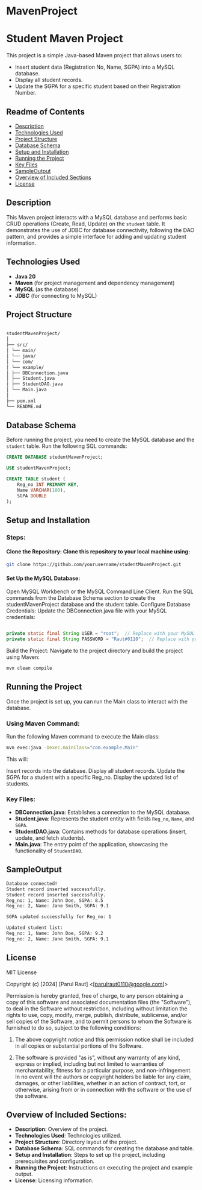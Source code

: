 # MavenProject

# Student Maven Project

This project is a simple Java-based Maven project that allows users to:
- Insert student data (Registration No, Name, SGPA) into a MySQL database.
- Display all student records.
- Update the SGPA for a specific student based on their Registration Number.

## Readme of Contents
- [Description](#description)
- [Technologies Used](#technologies-used)
- [Project Structure](#project-structure)
- [Database Schema](#database-schema)
- [Setup and Installation](#setup-and-installation)
- [Running the Project](#running-the-project)
- [Key Files](#Key-Files)
- [SampleOutput](#SampleOutput)
- [Overview of Included Sections](#Overview-of-Included-Sections)
- [License](#license)

## Description

This Maven project interacts with a MySQL database and performs basic CRUD operations (Create, Read, Update) on the `student` table. It demonstrates the use of JDBC for database connectivity, following the DAO pattern, and provides a simple interface for adding and updating student information.

## Technologies Used

- **Java 20**
- **Maven** (for project management and dependency management)
- **MySQL** (as the database)
- **JDBC** (for connecting to MySQL)

## Project Structure

```bash

studentMavenProject/
│
├── src/
│ └── main/
│ └── java/
│ └── com/
│ └── example/
│ ├── DBConnection.java
│ ├── Student.java
│ ├── StudentDAO.java
│ └── Main.java
│
├── pom.xml
└── README.md

```
## Database Schema

Before running the project, you need to create the MySQL database and the `student` table. Run the following SQL commands:

```sql
CREATE DATABASE studentMavenProject;

USE studentMavenProject;

CREATE TABLE student (
    Reg_no INT PRIMARY KEY,
    Name VARCHAR(100),
    SGPA DOUBLE
);
```

## Setup and Installation
### Steps:
#### Clone the Repository: Clone this repository to your local machine using:

```bash
git clone https://github.com/yourusername/studentMavenProject.git
```
#### Set Up the MySQL Database:

Open MySQL Workbench or the MySQL Command Line Client.
Run the SQL commands from the Database Schema section to create the studentMavenProject database and the student table.
Configure Database Credentials: Update the DBConnection.java file with your MySQL credentials:

```java

private static final String USER = "root";  // Replace with your MySQL username
private static final String PASSWORD = "Raut#0110";  // Replace with your MySQL password
```
Build the Project: Navigate to the project directory and build the project using Maven:

```bash
mvn clean compile
```

## Running the Project
Once the project is set up, you can run the Main class to interact with the database.

### Using Maven Command:
Run the following Maven command to execute the Main class:

```bash
mvn exec:java -Dexec.mainClass="com.example.Main"
```
This will:

Insert records into the database.
Display all student records.
Update the SGPA for a student with a specific Reg_no.
Display the updated list of students.

### Key Files:
- **DBConnection.java**: Establishes a connection to the MySQL database.
- **Student.java**: Represents the student entity with fields `Reg_no`, `Name`, and `SGPA`.
- **StudentDAO.java**: Contains methods for database operations (insert, update, and fetch students).
- **Main.java**: The entry point of the application, showcasing the functionality of `StudentDAO`.


## SampleOutput 
```bash
Database connected!
Student record inserted successfully.
Student record inserted successfully.
Reg_no: 1, Name: John Doe, SGPA: 8.5
Reg_no: 2, Name: Jane Smith, SGPA: 9.1

SGPA updated successfully for Reg_no: 1

Updated student list:
Reg_no: 1, Name: John Doe, SGPA: 9.2
Reg_no: 2, Name: Jane Smith, SGPA: 9.1
```

## License 
MIT License

Copyright (c) [2024] [Parul Raut] <[parulraut0110@google.com]>

Permission is hereby granted, free of charge, to any person obtaining a copy of this software and associated documentation files (the "Software"), to deal in the Software without restriction, including without limitation the rights to use, copy, modify, merge, publish, distribute, sublicense, and/or sell copies of the Software, and to permit persons to whom the Software is furnished to do so, subject to the following conditions:

1. The above copyright notice and this permission notice shall be included in all copies or substantial portions of the Software.

2. The software is provided "as is", without any warranty of any kind, express or implied, including but not limited to warranties of merchantability, fitness for a particular purpose, and non-infringement. In no event will the authors or copyright holders be liable for any claim, damages, or other liabilities, whether in an action of contract, tort, or otherwise, arising from or in connection with the software or the use of the software.

## Overview of Included Sections:
- **Description**: Overview of the project.
- **Technologies Used**: Technologies utilized.
- **Project Structure**: Directory layout of the project.
- **Database Schema**: SQL commands for creating the database and table.
- **Setup and Installation**: Steps to set up the project, including prerequisites and configuration.
- **Running the Project**: Instructions on executing the project and example output.
- **License**: Licensing information.
